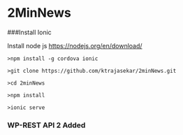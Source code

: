 # 2MinNews

###Install Ionic 

Install node js 
https://nodejs.org/en/download/

``` 
>npm install -g cordova ionic 

>git clone https://github.com/ktrajasekar/2minNews.git

>cd 2minNews

>npm install 

>ionic serve

```


### WP-REST API 2 Added

